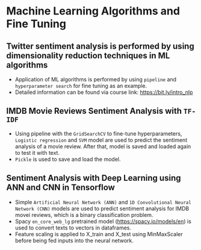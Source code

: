 # Machine Learning Algorithms and Fine Tuning
## Twitter sentiment analysis is performed by using dimensionality reduction techniques in ML algorithms
- Application of ML algorithms is performed by using `pipeline` and `hyperparameter search` for fine tuning as an example.
- Detailed information can be found via course link: https://bit.ly/intro_nlp
## IMDB Movie Reviews Sentiment Analysis with `TF-IDF`
- Using pipeline with the `GridSearchCV` to fine-tune hyperparameters, `Logistic regression` and `SVM` model are used to predict the sentiment analysis of a movie review. After that, model is saved and loaded again to test it with text.
- `Pickle` is used to save and load the model.
## Sentiment Analysis with Deep Learning using ANN and CNN in Tensorflow
- Simple `Artificial Neural Network (ANN)` and `1D Convolutional Neural Network (CNN)` models are used to predict sentiment analysis for IMDB movei reviews, which is a binary classification problem.
- Spacy `en_core_web_lg` pretrained model (https://spacy.io/models/en) is used to convert texts to vectors in dataframes.
- Feature scaling is applied to X_train and X_test using MinMaxScaler before being fed inputs into the neural network.


